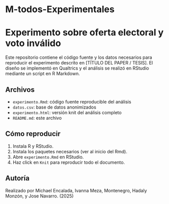 # M-todos-Experimentales
# Experimento sobre oferta electoral y voto inválido

Este repositorio contiene el código fuente y los datos necesarios para reproducir el experimento descrito en [TÍTULO DEL PAPER / TESIS]. El diseño se implementó en Qualtrics y el análisis se realizó en RStudio mediante un script en R Markdown.

## Archivos
- `experimento.Rmd`: código fuente reproducible del análisis
- `datos.csv`: base de datos anonimizados
- `experimento.html`: versión knit del análisis completo
- `README.md`: este archivo

## Cómo reproducir

1. Instala R y RStudio.
2. Instala los paquetes necesarios (ver al inicio del Rmd).
3. Abre `experimento.Rmd` en RStudio.
4. Haz click en `Knit` para reproducir todo el documento.

## Autoría

Realizado por Michael Encalada, Ivanna Meza,  Montenegro, Hadaly Monzón, y Jose Navarro. (2025)

